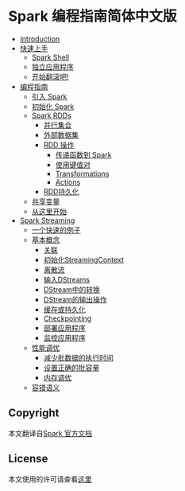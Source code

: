 Spark 编程指南简体中文版
=============================

* [Introduction](README.md)
* [快速上手](quick-start/README.md)
  * [Spark Shell](quick-start/using-spark-shell.md)
  * [独立应用程序](quick-start/standalone-applications.md)
  * [开始翻滚吧!](quick-start/where-to-go-from-here.md)
* [编程指南](programming-guide/README.md)
  * [引入 Spark](programming-guide/linking-with-spark.md)
  * [初始化 Spark](programming-guide/initializing-spark.md)
  * [Spark RDDs](programming-guide/rdds/README.md)
    * [并行集合](programming-guide/rdds/parallelized-collections.md)
    * [外部数据集](programming-guide/rdds/external-datasets.md)
    * [RDD 操作](programming-guide/rdds/rdd-operations.md) 
      * [传递函数到 Spark](programming-guide/rdds/passing-functions-to-spark.md)
      * [使用键值对](programming-guide/rdds/working-with-key-value-pairs.md)
      * [Transformations](programming-guide/rdds/transformations.md)
      * [Actions](programming-guide/rdds/actions.md)
    * [RDD持久化](programming-guide/rdds/rdd-persistences.md)
  * [共享变量](programming-guide/shared-variables.md)
  * [从这里开始](programming-guide/from-here.md)
* [Spark Streaming](spark-streaming/README.md)
  * [一个快速的例子](spark-streaming/a-quick-example.md)
  * [基本概念](spark-streaming/basic-concepts/README.md)
    * [关联](spark-streaming/basic-concepts/linking.md)
    * [初始化StreamingContext](spark-streaming/basic-concepts/initializing-StreamingContext.md)
    * [离散流](spark-streaming/basic-concepts/discretized-streams.md)
    * [输入DStreams](spark-streaming/basic-concepts/input-DStreams.md)
    * [DStream中的转换](spark-streaming/basic-concepts/transformations-on-DStreams.md)
    * [DStream的输出操作](spark-streaming/basic-concepts/output-operations-on-DStreams.md)
    * [缓存或持久化](spark-streaming/basic-concepts/caching-persistence.md)
    * [Checkpointing](spark-streaming/basic-concepts/checkpointing.md)
    * [部署应用程序](spark-streaming/basic-concepts/deploying-applications.md)
    * [监控应用程序](spark-streaming/basic-concepts/monitoring-applications.md)
  * [性能调优](spark-streaming/performance-tuning/README.md)
    * [减少批数据的执行时间](spark-streaming/performance-tuning/reducing-processing-time.md)
    * [设置正确的批容量](spark-streaming/performance-tuning/setting-right-batch-size.md)
    * [内存调优](spark-streaming/performance-tuning/memory-tuning.md)
  * [容错语义](spark-streaming/fault-tolerance-semantics/README.md)

## Copyright

本文翻译自[Spark 官方文档](https://spark.apache.org/docs/latest/)

## License

本文使用的许可请查看[这里](LICENSE)